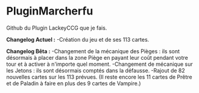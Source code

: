 # PluginMarcherfu
Github du Plugin LackeyCCG que je fais.

**Changelog Actuel :**
-Création du jeu et de ses 113 cartes.

**Changelog Bêta :**
-Changement de la mécanique des Pièges : ils sont désormais à placer dans la zone Piège en payant leur coût pendant votre tour et à activer à n'importe quel moment.
-Changement de mécanique sur les Jetons : ils sont désormais comptés dans la défausse.
-Rajout de 82 nouvelles cartes sur les 113 prévues. (Il reste encore les 11 cartes de Prêtre et de Paladin à faire en plus des 9 cartes de Vampire.)
